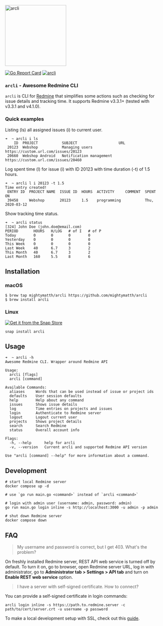 <img alt="arcli" src="img/arcli.png" height="200" width="200" />

[![Go Report Card](https://goreportcard.com/badge/github.com/mightymatth/arcli)](https://goreportcard.com/report/github.com/mightymatth/arcli)
[![arcli](https://snapcraft.io//arcli/badge.svg)](https://snapcraft.io/arcli)

### `arcli` - Awesome Redmine CLI

`arcli` is CLI for [Redmine](https://www.redmine.org/) that simplifies some
actions such as checking for issue details and tracking time. It supports
Redmine v3.3.1+ (tested with v3.3.1 and v4.1.0).

### Quick examples

Listing (ls) all assigned issues (i) to current user.

```
➜  ~ arcli i ls  
    ID  PROJECT           SUBJECT                   URL                                       
 20123  Webshop           Managing users            https://custom.url.com/issues/20123 
 20660  Webshop Android   Notification management   https://custom.url.com/issues/20460 
```

Log spent time (l) for issue (i) with ID 20123 with time duration (-t) of 1.5
hours.

```
➜  ~ arcli l i 20123 -t 1.5
Time entry created!
 ENTRY ID  PROJECT NAME  ISSUE ID  HOURS  ACTIVITY     COMMENT  SPENT ON        
 39458     Webshop       20123     1.5    programming           Thu, 2020-03-12 
```

Show tracking time status.

```
➜  ~ arcli status
[324] John Doe (john.doe@email.com)
PERIOD       HOURS   H/LOG   # of I   # of P  
Today        0       0       0        0       
Yesterday    0       0       0        0       
This Week    0       0       0        0       
Last Week    40      6.7     3        2       
This Month   40      6.7     3        2       
Last Month   160     5.5     8        6 
```

## Installation

### macOS

```
$ brew tap mightymatth/arcli https://github.com/mightymatth/arcli
$ brew install arcli
```

### Linux

[![Get it from the Snap Store](https://snapcraft.io/static/images/badges/en/snap-store-black.svg)](https://snapcraft.io/arcli)

```
snap install arcli
```

## Usage

```
➜  ~ arcli -h
Awesome Redmine CLI. Wrapper around Redmine API

Usage:
  arcli [flags]
  arcli [command]

Available Commands:
  aliases     Words that can be used instead of issue or project ids
  defaults    User session defaults
  help        Help about any command
  issues      Shows issue details
  log         Time entries on projects and issues
  login       Authenticate to Redmine server
  logout      Logout current user
  projects    Shows project details
  search      Search Redmine
  status      Overall account info

Flags:
  -h, --help      help for arcli
  -v, --version   Current arcli and supported Redmine API version

Use "arcli [command] --help" for more information about a command.
```

## Development

```
# start local Redmine server
docker compose up -d

# use `go run main.go <command>` instead of `arcli <command>`

# login with admin user (username: admin, password: admin)
go run main.go login inline -s http://localhost:3000 -u admin -p admin

# shut down Redmine server
docker compose down
```

## FAQ

> My username and password is correct, but I get 403. What's the problem?

On freshly installed Redmine server, REST API web service is turned off by
default. To turn it on, go to browser, open Redmine server URL, log in with
administrator, go to **Administrator tab > Settings > API tab** and turn on **Enable REST web service** option.

> I have a server with self-signed certificate. How to connect?

You can provide a self-signed certificate in login commands:

```
arcli login inline -s https://path.to.redmine.server -c path/to/cert/server.crt -u username -p password
```

To make a local development setup with SSL, check out this [guide](ssl-guide.md).

